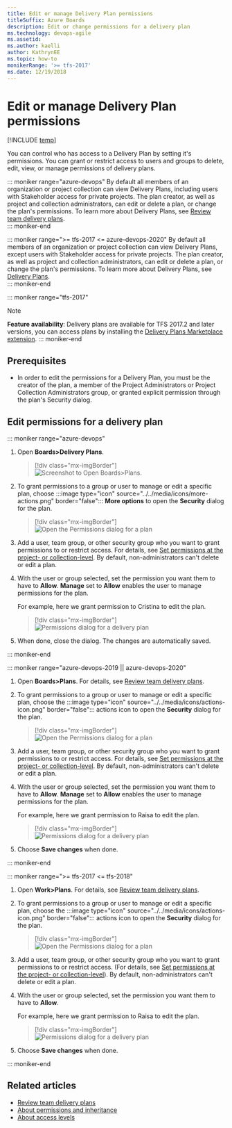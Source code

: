 ```yaml
---
title: Edit or manage Delivery Plan permissions
titleSuffix: Azure Boards
description: Edit or change permissions for a delivery plan    
ms.technology: devops-agile
ms.assetid: 
ms.author: kaelli
author: KathrynEE
ms.topic: how-to
monikerRange: '>= tfs-2017'
ms.date: 12/19/2018
---
```


# Edit or manage Delivery Plan permissions 

[!INCLUDE [temp](../includes/version-vsts-tfs-2017-on.md)]

<a id="configure-plan-permissions">  </a>
<a id="plan-permissions">  </a>


You can control who has access to a Delivery Plan by setting it's permissions. You can grant or restrict access to users and groups to delete, edit, view, or  manage permissions of delivery plans. 

::: moniker range="azure-devops"
By default all members of an organization or project collection can view Delivery Plans, including users with Stakeholder access for private projects. The plan creator, as well as project and collection administrators, can edit or delete a plan, or change the plan's permissions. To learn more about Delivery Plans, see [Review team delivery plans](review-team-plans.md).  
::: moniker-end  

::: moniker range=">= tfs-2017 <= azure-devops-2020"
By default all members of an organization or project collection can view Delivery Plans, except users with Stakeholder access for private projects. The plan creator, as well as project and collection administrators, can edit or delete a plan, or change the plan's permissions. To learn more about Delivery Plans, see [Delivery Plans](../extensions/delivery-plans.md).  
::: moniker-end  

::: moniker range="tfs-2017"
> [!NOTE]  
> **Feature availability**: Delivery plans are available for TFS 2017.2 and later versions, you can access plans by installing the [Delivery Plans Marketplace extension](https://marketplace.visualstudio.com/items?itemName=ms.vss-plans).
::: moniker-end  

## Prerequisites

- In order to edit the permissions for a Delivery Plan, you must be the creator of the plan, a member of the Project Administrators or Project Collection Administrators group, or granted explicit permission through the plan's Security dialog. 
 
## Edit permissions for a delivery plan


::: moniker range="azure-devops"

1. Open **Boards>Delivery Plans**. 

	> [!div class="mx-imgBorder"]  
	> ![Screenshot to Open Boards>Plans.](media/plans/open-plans.png) 

1. To grant permissions to a group or user to manage or edit a specific plan, choose  :::image type="icon" source="../../media/icons/more-actions.png" border="false"::: **More options** to open the **Security** dialog for the plan.  

	> [!div class="mx-imgBorder"]  
	> ![Open the Permissions dialog for a plan](media/permissions/open-security.png)  
2. Add a user, team group, or other security group who you want to grant permissions to or restrict access. For details, see [Set permissions at the project- or collection-level](../../organizations/security/set-project-collection-level-permissions.md). By default, non-administrators can't delete or edit a plan. 

3. With the user or group selected, set the permission you want them to have to **Allow**. **Manage** set to **Allow** enables the user to manage permissions for the plan.

	For example, here we grant permission to Cristina to edit the plan.

	> [!div class="mx-imgBorder"]  
	> ![Permissions dialog for a delivery plan](media/permissions/permissions-dialog-change-s186.png)

4. When done, close the dialog. The changes are automatically saved.  

::: moniker-end 

::: moniker range="azure-devops-2019 || azure-devops-2020"

1. Open **Boards>Plans**. For details, see [Review team delivery plans](../extensions/delivery-plans.md).  

1. To grant permissions to a group or user to manage or edit a specific plan, choose the  :::image type="icon" source="../../media/icons/actions-icon.png" border="false"::: actions icon to open the **Security** dialog for the plan.  

	> [!div class="mx-imgBorder"]  
	> ![Open the Permissions dialog for a plan](media/permissions/open-plans-security.png)     

2. Add a user, team group, or other security group who you want to grant permissions to or restrict access. For details, see [Set permissions at the project- or collection-level](../../organizations/security/set-project-collection-level-permissions.md). By default, non-administrators can't delete or edit a plan. 

3. With the user or group selected, set the permission you want them to have to **Allow**. **Manage** set to **Allow** enables the user to manage permissions for the plan.

	For example, here we grant permission to Raisa to edit the plan.

	> [!div class="mx-imgBorder"]  
	> ![Permissions dialog for a delivery plan](media/permissions/permissions-plans-dialog.png)

4. Choose **Save changes** when done. 

::: moniker-end 

::: moniker range=">= tfs-2017 <= tfs-2018"  

1. Open **Work>Plans**. For details, see [Review team delivery plans](../../boards/plans/review-team-plans.md).  

1. To grant permissions to a group or user to manage or edit a specific plan, choose the  :::image type="icon" source="../../media/icons/actions-icon.png" border="false"::: actions icon to open the **Security** dialog for the plan.  

	> [!div class="mx-imgBorder"]  
	> ![Open the Permissions dialog for a plan](media/permissions/open-plans-security.png)     

2. Add a user, team group, or other security group who you want to grant permissions to or restrict access. (For details, see [Set permissions at the project- or collection-level](../../organizations/security/set-project-collection-level-permissions.md)). By default, non-administrators can't delete or edit a plan. 

3. With the user or group selected, set the permission you want them to have to **Allow**. 

	For example, here we grant permission to Raisa to edit the plan.

	> [!div class="mx-imgBorder"]  
	> ![Permissions dialog for a delivery plan](media/permissions/permissions-plans-dialog.png)

4. Choose **Save changes** when done. 

::: moniker-end  

## Related articles

- [Review team delivery plans](review-team-plans.md)  
- [About permissions and inheritance](../../organizations/security/about-permissions.md)
- [About access levels](../../organizations/security/access-levels.md)

